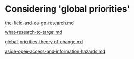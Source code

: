 # Considering 'global priorities'

[the-field-and-ea-gp-research.md](../the-field-and-ea-gp-research.md "mention")

[what-research-to-target.md](../policies-projects-evaluation-workflow/considering-projects/what-research-to-target.md "mention")

[global-priorities-theory-of-change.md](../benefits-and-features/global-priorities-theory-of-change.md "mention")

[aside-open-access-and-information-hazards.md](../benefits-and-features/global-priorities-theory-of-change/aside-open-access-and-information-hazards.md "mention")
